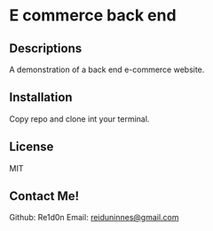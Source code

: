 # E commerce back end

  ## Descriptions
A demonstration of a back end e-commerce website.


## Installation
Copy repo and clone int your terminal.


## License 
MIT


## Contact Me!
Github: Re1d0n
Email: reiduninnes@gmail.com
